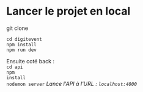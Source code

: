 # Lancer le projet en local
git clone

<code>cd digitevent</code>
<br>
<code>npm install</code>
<br>
<code>npm run dev</code>
<br>

Ensuite coté back :
<br>
<code>cd api</code>
<br>
<code>npm install</code>
<br>
<code>nodemon server</code> <em> Lance l'API à l'URL : <code>localhost:4000</code> </em>

